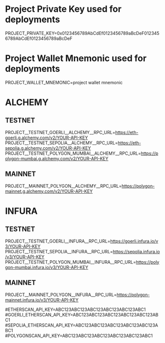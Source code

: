 # Project Private Key used for deployments
PROJECT_PRIVATE_KEY=0x0123456789AbCdEf0123456789aBcDeF0123456789AbCdEf0123456789aBcDeF
# Project Wallet Mnemonic used for deployments
PROJECT_WALLET_MNEMONIC=project wallet mnemonic

# ALCHEMY
## TESTNET
PROJECT__TESTNET_GOERLI__ALCHEMY__RPC_URL=https://eth-goerli.g.alchemy.com/v2/YOUR-API-KEY
PROJECT__TESTNET_SEPOLIA__ALCHEMY__RPC_URL=https://eth-sepolia.g.alchemy.com/v2/YOUR-API-KEY
PROJECT__TESTNET_POLYGON_MUMBAI__ALCHEMY__RPC_URL=https://polygon-mumbai.g.alchemy.com/v2/YOUR-API-KEY
## MAINNET
PROJECT__MAINNET_POLYGON__ALCHEMY__RPC_URL=https://polygon-mainnet.g.alchemy.com/v2/YOUR-API-KEY

# INFURA
## TESTNET
PROJECT__TESTNET_GOERLI__INFURA__RPC_URL=https://goerli.infura.io/v3/YOUR-API-KEY
PROJECT__TESTNET_SEPOLIA__INFURA__RPC_URL=https://sepolia.infura.io/v3/YOUR-API-KEY
PROJECT__TESTNET_POLYGON_MUMBAI__INFURA__RPC_URL=https://polygon-mumbai.infura.io/v3/YOUR-API-KEY
## MAINNET
PROJECT__MAINNET_POLYGON__INFURA__RPC_URL=https://polygon-mainnet.infura.io/v3/YOUR-API-KEY

#ETHERSCAN_API_KEY=ABC123ABC123ABC123ABC123ABC123ABC1
#GOERLI_ETHERSCAN_API_KEY=ABC123ABC123ABC123ABC123ABC123ABC1
#SEPOLIA_ETHERSCAN_API_KEY=ABC123ABC123ABC123ABC123ABC123ABC1
#POLYGONSCAN_API_KEY=ABC123ABC123ABC123ABC123ABC123ABC1
